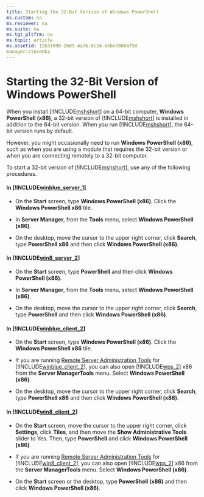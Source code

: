 ```yaml
---
title: Starting the 32-Bit Version of Windows PowerShell
ms.custom: na
ms.reviewer: na
ms.suite: na
ms.tgt_pltfrm: na
ms.topic: article
ms.assetid: 12b31890-2609-4a76-8c24-0ebe78084f50
manager:stevenka
---
```

# Starting the 32-Bit Version of Windows PowerShell
When you install [!INCLUDE[mshshort](../../Topics/Powershell_GetStart/includes/mshshort_md.md)] on a 64\-bit computer, **Windows PowerShell (x86)**, a 32\-bit version of [!INCLUDE[mshshort](../../Topics/Powershell_GetStart/includes/mshshort_md.md)] is installed in addition to the 64\-bit version. When you run [!INCLUDE[mshshort](../../Topics/Powershell_GetStart/includes/mshshort_md.md)], the 64\-bit version runs by default.

However, you might occasionally need to run **Windows PowerShell (x86)**, such as when you are using a module that requires the 32\-bit version or when you are connecting remotely to a 32\-bit computer.

To start a 32\-bit version of [!INCLUDE[mshshort](../../Topics/Powershell_GetStart/includes/mshshort_md.md)], use any of the following procedures.

#### In [!INCLUDE[winblue_server_1](../../Topics/Powershell_GetStart/includes/winblue_server_1_md.md)]

-   On the **Start** screen, type **Windows PowerShell (x86)**. Click the **Windows PowerShell x86** tile.

-   In **Server Manager**, from the **Tools** menu, select **Windows PowerShell (x86)**.

-   On the desktop, move the cursor to the upper right corner, click **Search**, type **PowerShell x86** and then click **Windows PowerShell (x86)**.

#### In [!INCLUDE[win8_server_2](../../Topics/Powershell_GetStart/includes/win8_server_2_md.md)]

-   On the **Start** screen, type **PowerShell** and then click **Windows PowerShell (x86)**.

-   In **Server Manager**, from the **Tools** menu, select **Windows PowerShell (x86)**.

-   On the desktop, move the cursor to the upper right corner, click **Search**, type **PowerShell** and then click **Windows PowerShell (x86)**.

#### In [!INCLUDE[winblue_client_2](../../Topics/Powershell_GetStart/includes/winblue_client_2_md.md)]

-   On the **Start** screen, type **Windows PowerShell (x86)**. Click the **Windows PowerShell x86** tile.

-   If you are running [Remote Server Administration Tools](http://go.microsoft.com/fwlink/?LinkID=304145) for [!INCLUDE[winblue_client_2](../../Topics/Powershell_GetStart/includes/winblue_client_2_md.md)], you can also open [!INCLUDE[wps_2](../../Topics/Powershell_GetStart/includes/wps_2_md.md)] x86 from the **Server ManagerTools** menu. Select **Windows PowerShell (x86)**.

-   On the desktop, move the cursor to the upper right corner, click **Search**, type **PowerShell x86** and then click **Windows PowerShell (x86)**.

#### In [!INCLUDE[win8_client_2](../../Topics/Powershell_GetStart/includes/win8_client_2_md.md)]

-   On the **Start** screen, move the cursor to the upper right corner, click **Settings**, click **Tiles**, and then move the **Show Administrative Tools** slider to Yes. Then, type **PowerShell** and click **Windows PowerShell (x86)**.

-   If you are running [Remote Server Administration Tools](http://www.microsoft.com/download/details.aspx?id=28972) for [!INCLUDE[win8_client_2](../../Topics/Powershell_GetStart/includes/win8_client_2_md.md)], you can also open [!INCLUDE[wps_2](../../Topics/Powershell_GetStart/includes/wps_2_md.md)] x86 from the **Server ManagerTools** menu. Select **Windows PowerShell (x86)**.

-   On the **Start** screen or the desktop, type **PowerShell (x86)** and then click **Windows PowerShell (x86)**.

